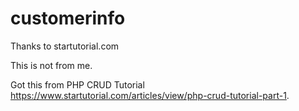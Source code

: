 # customerinfo
Thanks to startutorial.com

This is not from me.

Got this from PHP CRUD Tutorial https://www.startutorial.com/articles/view/php-crud-tutorial-part-1.
